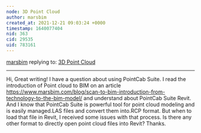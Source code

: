 ```yaml
---
node: 3D Point Cloud
author: marsbim
created_at: 2021-12-21 09:03:24 +0000
timestamp: 1640077404
nid: 363
cid: 29535
uid: 783161
---
```




[marsbim](../profile/marsbim) replying to: [3D Point Cloud](../notes/lpercifield/6-28-2011/3d-point-cloud)

----
Hi, Great writing! I have a question about using PointCab Suite. I read the introduction of Point cloud to BIM on an article https://www.marsbim.com/blog/scan-to-bim-introduction-from-technology-to-the-bim-model/ and understand about PointCab Suite Revit. And I know that PointCab Suite is powerful tool for point cloud modeling and is easily managed.LAS files and convert them into.RCP format. But when to load that file in Revit, I received some issues with that process. Is there any other format to directly open point cloud files into Revit? Thanks.